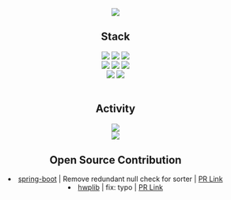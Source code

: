 <div align="center">
  <img src="https://capsule-render.vercel.app/api?type=waving&color=0:feac5e,50:c779d0,100:4bc0c8&height=250&section=header&text=Jaeyoung's&nbsp;Github&fontSize=50&fontColor=ffffff" style="max-width: 100%;">
</div>

<h2 align="center">
  Stack
</h2>

<div align="center">
  <img src="https://img.shields.io/badge/Java-007396?style=flat-square&logo=java&logoColor=white">
  <img src="https://img.shields.io/badge/Python-3776AB?style=flat-square&logo=python&logoColor=white">
  <img src="https://img.shields.io/badge/C-00599C?style=flat-square&logo=c&logoColor=white">
  <br>
  
  <img src="https://img.shields.io/badge/spring-6DB33F?style=flat-square&logo=spring&logoColor=white">
  <img src="https://img.shields.io/badge/Springboot-6DB33F?style=flat-square&logo=springboot&logoColor=white">
  <img src="https://img.shields.io/badge/amazonaws-232F3E?style=flat-square&logo=amazonaws&logoColor=white">
  <br>
 
  <img src="https://img.shields.io/badge/Git-F05032?style=flat-square&logo=git&logoColor=white">
  <img src="https://img.shields.io/badge/Github-181717?style=flat-square&logo=github&logoColor=white">
  <br>
  <br>
</div>

<div align="center">
  <h2>Activity</h2>
  <a href="https://velog.io/@ygy0102" target="_blank">
    <img src="https://img.shields.io/badge/Velog-20C997?style=flat-square&logo=velog&logoColor=white&link=https://velog.io/@ygy0102"/>
  </a>
  <br>
  <img src="https://img.shields.io/badge/42Seoul-000000?style=flat-square&logo=42&logoColor=white">
</div>

<div align="center">
  <h2>Open Source Contribution</h2>
  <li><a href="https://github.com/spring-projects/spring-boot" target="_blank">spring-boot</a> | Remove redundant null check for sorter | <a href="https://github.com/spring-projects/spring-boot/pull/43343" target="_blank">PR Link</a></li>
  <li><a href="https://github.com/neolord0/hwplib" target="_blank">hwplib</a> | fix: typo | <a href="https://github.com/neolord0/hwplib/pull/269" target="_blank">PR Link</a></li>
</div>
